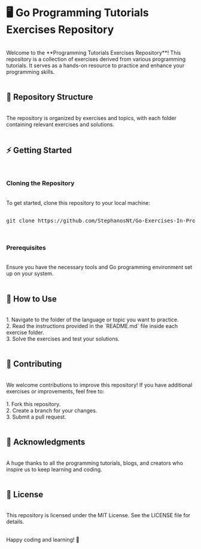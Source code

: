 <h1>🖥️ Go Programming Tutorials Exercises Repository</h1>
<br>
Welcome to the **Programming Tutorials Exercises Repository**! This repository is a collection of exercises derived from various programming tutorials. It serves as a hands-on resource to practice and enhance your programming skills.
<br><br>

<h2>📂 Repository Structure</h2>
<br>
The repository is organized by exercises and topics, with each folder containing relevant exercises and solutions.
<br><br>

<h2>⚡ Getting Started</h2>
<br>

<h3>Cloning the Repository</h3>
<br>
To get started, clone this repository to your local machine:
<br><br>

<pre>
git clone https://github.com/StephanosNt/Go-Exercises-In-Progress.git
</pre>
<br>

<h3>Prerequisites</h3>
<br>
Ensure you have the necessary tools and Go programming environment set up on your system.
<br><br>

<h2>📖 How to Use</h2>
<br>
1. Navigate to the folder of the language or topic you want to practice. <br>
2. Read the instructions provided in the `README.md` file inside each exercise folder. <br>
3. Solve the exercises and test your solutions.
<br><br>

<h2>🤝 Contributing</h2>
<br>
We welcome contributions to improve this repository! If you have additional exercises or improvements, feel free to:
<br><br>
1. Fork this repository. <br>
2. Create a branch for your changes. <br>
3. Submit a pull request.
<br><br>

<h2>🌟 Acknowledgments</h2>
<br>
A huge thanks to all the programming tutorials, blogs, and creators who inspire us to keep learning and coding.
<br><br>

<h2>📜 License</h2>
<br>
This repository is licensed under the MIT License. See the LICENSE file for details.
<br><br>

Happy coding and learning! 🚀